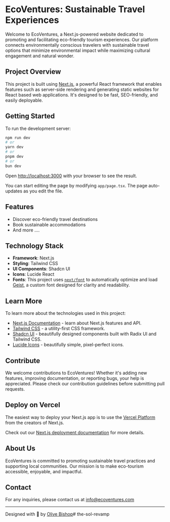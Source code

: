 # EcoVentures: Sustainable Travel Experiences

Welcome to EcoVentures, a Next.js-powered website dedicated to promoting and facilitating eco-friendly tourism experiences. Our platform connects environmentally conscious travelers with sustainable travel options that minimize environmental impact while maximizing cultural engagement and natural wonder.

## Project Overview

This project is built using [Next.js](https://nextjs.org), a powerful React framework that enables features such as server-side rendering and generating static websites for React based web applications. It's designed to be fast, SEO-friendly, and easily deployable.

## Getting Started

To run the development server:

```bash
npm run dev
# or
yarn dev
# or
pnpm dev
# or
bun dev
```

Open [http://localhost:3000](http://localhost:3000) with your browser to see the result.

You can start editing the page by modifying `app/page.tsx`. The page auto-updates as you edit the file.

## Features

- Discover eco-friendly travel destinations
- Book sustainable accommodations
- And more ....

## Technology Stack

- **Framework**: Next.js
- **Styling**: Tailwind CSS
- **UI Components**: Shadcn UI
- **Icons**: Lucide React
- **Fonts**: This project uses [`next/font`](https://nextjs.org/docs/app/building-your-application/optimizing/fonts) to automatically optimize and load [Geist](https://vercel.com/font), a custom font designed for clarity and readability.

## Learn More

To learn more about the technologies used in this project:

- [Next.js Documentation](https://nextjs.org/docs) - learn about Next.js features and API.
- [Tailwind CSS](https://tailwindcss.com/docs) - a utility-first CSS framework.
- [Shadcn UI](https://ui.shadcn.com/) - beautifully designed components built with Radix UI and Tailwind CSS.
- [Lucide Icons](https://lucide.dev/) - beautifully simple, pixel-perfect icons.

## Contribute

We welcome contributions to EcoVentures! Whether it's adding new features, improving documentation, or reporting bugs, your help is appreciated. Please check our contribution guidelines before submitting pull requests.

## Deploy on Vercel

The easiest way to deploy your Next.js app is to use the [Vercel Platform](https://vercel.com/new?utm_medium=default-template&filter=next.js&utm_source=create-next-app&utm_campaign=create-next-app-readme) from the creators of Next.js.

Check out our [Next.js deployment documentation](https://nextjs.org/docs/app/building-your-application/deploying) for more details.

## About Us

EcoVentures is committed to promoting sustainable travel practices and supporting local communities. Our mission is to make eco-tourism accessible, enjoyable, and impactful.

## Contact

For any inquiries, please contact us at info@ecoventures.com

---

Designed with 💚 by [Olive Bishop](https://olivebishop.vercel.app)# the-sol-revamp
